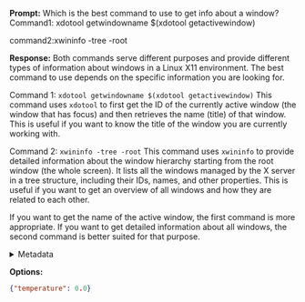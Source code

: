 **Prompt:**
Which is the best command to use to get info about a window? Command1:
xdotool getwindowname $(xdotool getactivewindow)

command2:xwininfo -tree -root


**Response:**
Both commands serve different purposes and provide different types of information about windows in a Linux X11 environment. The best command to use depends on the specific information you are looking for.

Command 1: `xdotool getwindowname $(xdotool getactivewindow)`
This command uses `xdotool` to first get the ID of the currently active window (the window that has focus) and then retrieves the name (title) of that window. This is useful if you want to know the title of the window you are currently working with.

Command 2: `xwininfo -tree -root`
This command uses `xwininfo` to provide detailed information about the window hierarchy starting from the root window (the whole screen). It lists all the windows managed by the X server in a tree structure, including their IDs, names, and other properties. This is useful if you want to get an overview of all windows and how they are related to each other.

If you want to get the name of the active window, the first command is more appropriate. If you want to get detailed information about all windows, the second command is better suited for that purpose.

<details><summary>Metadata</summary>

- Duration: 15227 ms
- Datetime: 2023-12-29T12:18:27.175390
- Model: gpt-4-1106-preview

</details>

**Options:**
```json
{"temperature": 0.0}
```

